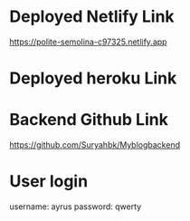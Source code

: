 # Deployed Netlify Link

https://polite-semolina-c97325.netlify.app 
 
# Deployed heroku Link



# Backend Github Link

https://github.com/Suryahbk/Myblogbackend

# User login

username: ayrus 
password: qwerty
